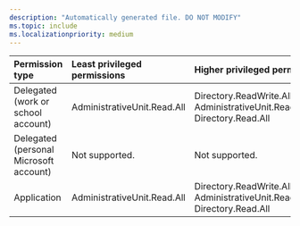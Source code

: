 ```yaml
---
description: "Automatically generated file. DO NOT MODIFY"
ms.topic: include
ms.localizationpriority: medium
---
```


|Permission type|Least privileged permissions|Higher privileged permissions|
|:---|:---|:---|
|Delegated (work or school account)|AdministrativeUnit.Read.All|Directory.ReadWrite.All, AdministrativeUnit.ReadWrite.All, Directory.Read.All|
|Delegated (personal Microsoft account)|Not supported.|Not supported.|
|Application|AdministrativeUnit.Read.All|Directory.ReadWrite.All, AdministrativeUnit.ReadWrite.All, Directory.Read.All|

